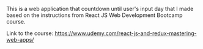 This is a web application that countdown until user's input day that I made based on the instructions from React JS Web Development Bootcamp course.

Link to the course: https://www.udemy.com/react-js-and-redux-mastering-web-apps/
